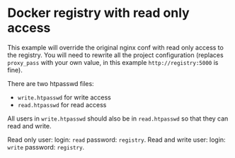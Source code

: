 # Docker registry with read only access

This example will override the original nginx conf with read only access to the registry. You will need to rewrite all the project configuration (replaces `proxy_pass` with your own value, in this example `http://registry:5000` is fine).

There are two htpasswd files:

- `write.htpasswd` for write access
- `read.htpasswd` for read access

All users in `write.htpasswd` should also be in `read.htpasswd` so that they can read and write.

Read only user: login: `read` password: `registry`.
Read and write user: login: `write` password: `registry`.
